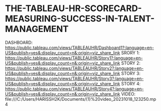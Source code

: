 # THE-TABLEAU-HR-SCORECARD-MEASURING-SUCCESS-IN-TALENT-MANAGEMENT
DASHBOARD: https://public.tableau.com/views/TABLEAUHR/Dashboard1?:language=en-US&publish=yes&:display_count=n&:origin=viz_share_link
SRORY 1: https://public.tableau.com/views/TABLEAUHR/Story1?:language=en-US&publish=yes&:display_count=n&:origin=viz_share_link
STORY 2: https://public.tableau.com/views/TABLEAUHR/Story2?:language=en-US&publish=yes&:display_count=n&:origin=viz_share_link
STORY 3: https://public.tableau.com/views/TABLEAUHR/Story3?:language=en-US&publish=yes&:display_count=n&:origin=viz_share_link
STORY 4: https://public.tableau.com/views/TABLEAUHR/Story4?:language=en-US&publish=yes&:display_count=n&:origin=viz_share_link
VIDEO: file:///C:/Users/HARISSH2K/Documents/(1)%20video_20231018_123250.mp4
